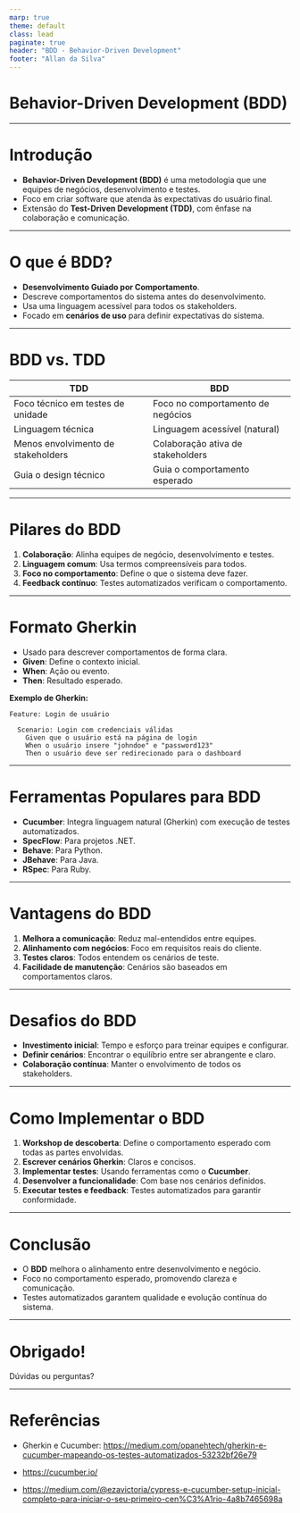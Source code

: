 ```yaml
---
marp: true
theme: default
class: lead
paginate: true
header: "BDD - Behavior-Driven Development"
footer: "Allan da Silva"
---
```


# **Behavior-Driven Development (BDD)**  


---

# **Introdução**
- **Behavior-Driven Development (BDD)** é uma metodologia que une equipes de negócios, desenvolvimento e testes.
- Foco em criar software que atenda às expectativas do usuário final.
- Extensão do **Test-Driven Development (TDD)**, com ênfase na colaboração e comunicação.

---

# **O que é BDD?**
- **Desenvolvimento Guiado por Comportamento**.
- Descreve comportamentos do sistema antes do desenvolvimento.
- Usa uma linguagem acessível para todos os stakeholders.
- Focado em **cenários de uso** para definir expectativas do sistema.

---

# **BDD vs. TDD**

| **TDD** | **BDD** |
|---------|---------|
| Foco técnico em testes de unidade | Foco no comportamento de negócios |
| Linguagem técnica | Linguagem acessível (natural) |
| Menos envolvimento de stakeholders | Colaboração ativa de stakeholders |
| Guia o design técnico | Guia o comportamento esperado |

---

# **Pilares do BDD**

1. **Colaboração**: Alinha equipes de negócio, desenvolvimento e testes.
2. **Linguagem comum**: Usa termos compreensíveis para todos.
3. **Foco no comportamento**: Define o que o sistema deve fazer.
4. **Feedback contínuo**: Testes automatizados verificam o comportamento.

---

# **Formato Gherkin**

- Usado para descrever comportamentos de forma clara.
- **Given**: Define o contexto inicial.
- **When**: Ação ou evento.
- **Then**: Resultado esperado.

**Exemplo de Gherkin:**

```gherkin
Feature: Login de usuário

  Scenario: Login com credenciais válidas
    Given que o usuário está na página de login
    When o usuário insere "johndoe" e "password123"
    Then o usuário deve ser redirecionado para o dashboard
```

---

# **Ferramentas Populares para BDD**

- **Cucumber**: Integra linguagem natural (Gherkin) com execução de testes automatizados.
- **SpecFlow**: Para projetos .NET.
- **Behave**: Para Python.
- **JBehave**: Para Java.
- **RSpec**: Para Ruby.

---

# **Vantagens do BDD**

1. **Melhora a comunicação**: Reduz mal-entendidos entre equipes.
2. **Alinhamento com negócios**: Foco em requisitos reais do cliente.
3. **Testes claros**: Todos entendem os cenários de teste.
4. **Facilidade de manutenção**: Cenários são baseados em comportamentos claros.

---

# **Desafios do BDD**

- **Investimento inicial**: Tempo e esforço para treinar equipes e configurar.
- **Definir cenários**: Encontrar o equilíbrio entre ser abrangente e claro.
- **Colaboração contínua**: Manter o envolvimento de todos os stakeholders.

---

# **Como Implementar o BDD**

1. **Workshop de descoberta**: Define o comportamento esperado com todas as partes envolvidas.
2. **Escrever cenários Gherkin**: Claros e concisos.
3. **Implementar testes**: Usando ferramentas como o **Cucumber**.
4. **Desenvolver a funcionalidade**: Com base nos cenários definidos.
5. **Executar testes e feedback**: Testes automatizados para garantir conformidade.

---

# **Conclusão**

- O **BDD** melhora o alinhamento entre desenvolvimento e negócio.
- Foco no comportamento esperado, promovendo clareza e comunicação.
- Testes automatizados garantem qualidade e evolução contínua do sistema.

---

# **Obrigado!**

Dúvidas ou perguntas?

---
# Referências

- Gherkin e Cucumber: https://medium.com/opanehtech/gherkin-e-cucumber-mapeando-os-testes-automatizados-53232bf26e79

- https://cucumber.io/
- https://medium.com/@ezavictoria/cypress-e-cucumber-setup-inicial-completo-para-iniciar-o-seu-primeiro-cen%C3%A1rio-4a8b7465698a